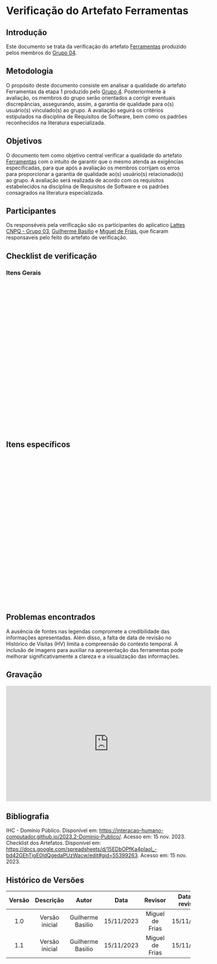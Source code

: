 # **Verificação do Artefato Ferramentas**


## **Introdução**

Este documento se trata da verificação do artefato [Ferramentas](https://interacao-humano-computador.github.io/2023.2-Dominio-Publico/planejamento/ferramentas/) produzido pelos membros do [Grupo 04](https://interacao-humano-computador.github.io/2023.2-Dominio-Publico/).


## **Metodologia**

O propósito deste documento consiste em analisar a qualidade do artefato Ferramentas da etapa 1 produzido pelo [Grupo 4](https://interacao-humano-computador.github.io/2023.2-Dominio-Publico/). Posteriormente à avaliação, os membros do grupo serão orientados a corrigir eventuais discrepâncias, assegurando, assim, a garantia de qualidade para o(s) usuário(s) vinculado(s) ao grupo. A avaliação seguirá os critérios estipulados na disciplina de Requisitos de Software, bem como os padrões reconhecidos na literatura especializada.

## **Objetivos**

O documento tem como objetivo central verificar a qualidade do artefato [Ferramentas](https://interacao-humano-computador.github.io/2023.2-Dominio-Publico/planejamento/ferramentas/) com o intuito de garantir que o mesmo atenda as exigências especificadas, para que após a avaliação os membros corrijam os erros para proporcionar a garantia de qualidade ao(s) usuário(s) relacionado(s) ao grupo. A avaliação será realizada de acordo com os requisitos estabelecidos na disciplina de Requisitos de Software e os padrões consagrados na literatura especializada.

## **Participantes**

Os responséveis pela verificação são os participantes do aplicatico [Lattes CNPQ - Grupo 03](https://interacao-humano-computador.github.io/2023.2-PlataformaLattes/), [Guilherme Basilio](https://github.com/GuilhermeBES) e [Miguel de Frias](https://github.com/migueldefrias), que ficaram responsaveis pelo feito do artefato de verificação. 

## **Checklist de verificação**

### **Itens Gerais**

<iframe src=""width="100%" height="400" frameborder="0" scrolling="yes"></iframe>


## **Itens específicos**

<iframe src=""width="100%" height="400" frameborder="0" scrolling="yes"></iframe>


## **Problemas encontrados**

A ausência de fontes nas legendas compromete a credibilidade das informações apresentadas. Além disso, a falta de data de revisão no Histórico de Visitas (HV) limita a compreensão do contexto temporal. A inclusão de imagens para auxiliar na apresentação das ferramentas pode melhorar significativamente a clareza e a visualização das informações.

## **Gravação**

<iframe width="560" height="315" src="https://youtu.be/D-t6JVeIKj8" title="YouTube video player" frameborder="0" allow="accelerometer; autoplay; clipboard-write; encrypted-media; gyroscope; picture-in-picture; web-share" allowfullscreen></iframe>

## **Bibliografia**

IHC - Domínio Público. Disponível em: <https://interacao-humano-computador.github.io/2023.2-Dominio-Publico/>. Acesso em: 15 nov. 2023.
Checklist dos Artefatos. Disponível em: <https://docs.google.com/spreadsheets/d/15EDbOPfKa4pIaol_-bd42GEhTigE0IdQgedaPUzWacw/edit#gid=55399263>. Acesso em: 15 nov. 2023.

## **Histórico de Versões**

| Versão |          Descrição              |     Autor      |      Data      |   Revisor     |    Data de revisão    |  
|:------:|:-------------------------------:|:--------------:|:--------------:|:-------------:|:---------------------:|
|  1.0   | Versão inicial |  Guilherme Basilio   |   15/11/2023   |  Miguel de Frias  |      15/11/2023     |
|  1.1   | Versão inicial |  Guilherme Basilio   |   15/11/2023   |  Miguel de Frias  |      15/11/2023     |